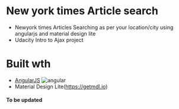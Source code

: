 # New york times Article search

 - Newyork times Articles Searching as per your location/city using angularjs and material design lite
 - Udacity Intro to Ajax project
# Built wth
- [AngularJS](https://angularjs.org/) ![angular](https://angularjs.org/img/ng-logo.png)
- Material Design Lite(https://getmdl.io)

#### To be updated
